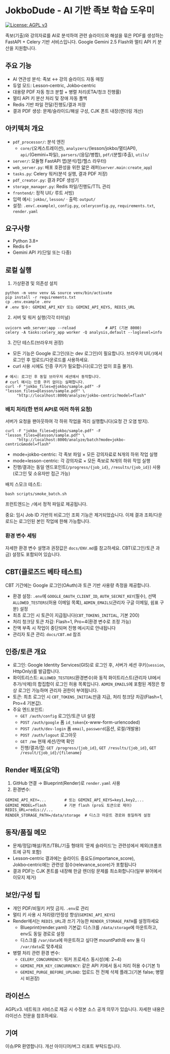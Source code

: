 # JokboDude - AI 기반 족보 학습 도우미

[![License: AGPL v3](https://img.shields.io/badge/License-AGPL_v3-blue.svg)](https://www.gnu.org/licenses/agpl-3.0)

족보(기출)와 강의자료를 AI로 분석하여 관련 슬라이드와 해설을 묶은 PDF를 생성하는 FastAPI + Celery 기반 서비스입니다. Google Gemini 2.5 Flash와 멀티 API 키 분산을 지원합니다.

## 주요 기능
- AI 연관성 분석: 족보 ↔ 강의 슬라이드 자동 매칭
- 듀얼 모드: Lesson‑centric, Jokbo‑centric
- 대용량 PDF 자동 청크 분할 + 병렬 처리(ETA/청크 진행률)
- 멀티 API 키 분산 처리 및 장애 자동 폴백
- Redis 기반 파일 전달/진행도/결과 저장
- 결과 PDF 생성: 문제/슬라이드/해설 구성, CJK 폰트 내장(렌더링 개선)

## 아키텍처 개요
- `pdf_processor/`: 분석 엔진
  - `core/`(오케스트레이션), `analyzers/`(lesson/jokbo/멀티API), `api/`(Gemini+파일), `parsers/`(응답/병합), `pdf/`(분할/추출), `utils/`
- `server/`: 모듈형 FastAPI 앱(분석/잡/헬스 라우터)
- `web_server.py`: 배포 호환성을 위한 얇은 래퍼(`server.main:create_app`)
- `tasks.py`: Celery 워커(분석 실행, 결과 PDF 저장)
- `pdf_creator.py`: 결과 PDF 생성기
- `storage_manager.py`: Redis 파일/진행도/TTL 관리
- `frontend/`: 정적 UI(`/` 루트 서빙)
- 입력 예시: `jokbo/`, `lesson/` · 출력: `output/`
- 설정: `.env(.example)`, `config.py`, `celeryconfig.py`, `requirements.txt`, `render.yaml`

## 요구사항
- Python 3.8+
- Redis 6+
- Gemini API 키(단일 또는 다중)

## 로컬 실행
1) 가상환경 및 의존성 설치
```
python -m venv venv && source venv/bin/activate
pip install -r requirements.txt
cp .env.example .env
# .env 필수: GEMINI_API_KEY 또는 GEMINI_API_KEYS, REDIS_URL
```

2) 서버 및 워커 실행(각각 터미널)
```
uvicorn web_server:app --reload             # API (기본 8000)
celery -A tasks:celery_app worker -Q analysis,default --loglevel=info
```

3) 간단 테스트(브라우저 권장)
- 모든 기능은 Google 로그인(또는 dev 로그인)이 필요합니다. 브라우저 UI(`/`)에서 로그인 후 업로드/다운로드를 사용하세요.
- curl 사용 시에도 인증 쿠키가 필요합니다(로그인 없이 호출 불가).
```
# 예시: 로그인 후 동일 브라우저 세션에서 동작합니다.
# curl 예시는 인증 쿠키 없이는 실패합니다.
curl -F "jokbo_files=@jokbo/sample.pdf" -F "lesson_files=@lesson/sample.pdf" \
     "http://localhost:8000/analyze/jokbo-centric?model=flash"
```

### 배치 처리(한 번의 API로 여러 하위 요청)
서버가 요청을 팬아웃하여 각 하위 작업을 격리 실행합니다(요청 간 오염 방지).
```
curl -F "jokbo_files=@jokbo/sample.pdf" -F "lesson_files=@lesson/sample.pdf" \
     "http://localhost:8000/analyze/batch?mode=jokbo-centric&model=flash"
```
- mode=jokbo-centric: 각 족보 파일 × 모든 강의자료로 N개의 하위 작업 실행
- mode=lesson-centric: 각 강의자료 × 모든 족보로 N개의 하위 작업 실행
- 진행/결과는 동일 엔드포인트(`/progress/{job_id}`, `/results/{job_id}`) 사용(로그인 및 소유자만 접근 가능)

배치 스모크 테스트:
```
bash scripts/smoke_batch.sh
```

프런트엔드는 `/`에서 정적 파일로 제공됩니다.

중요: 임시 Job ID 기반의 비로그인 조회 기능은 제거되었습니다. 이제 결과 조회/다운로드는 로그인된 본인 작업에 한해 가능합니다.

### 환경 변수 세팅
자세한 환경 변수 설명과 권장값은 `docs/ENV.md`를 참고하세요. CBT(로그인/토큰 과금) 설정도 포함되어 있습니다.

## CBT(클로즈드 베타 테스트)
CBT 기간에는 Google 로그인(OAuth)과 토큰 기반 사용량 측정을 제공합니다.

- 환경 설정: `.env`에 `GOOGLE_OAUTH_CLIENT_ID`, `AUTH_SECRET_KEY`(필수), 선택 `ALLOWED_TESTERS`(허용 이메일 목록), `ADMIN_EMAILS`(관리자 구글 이메일, 쉼표 구분) 설정
- 최초 로그인 시 토큰이 지급됩니다(`CBT_TOKENS_INITIAL`, 기본 200)
- 처리 청크당 토큰 차감: Flash=1, Pro=4(환경 변수로 조정 가능)
- 잔액 부족 시 작업이 중단되며 진행 메시지로 안내됩니다
- 관리자 토큰 관리: `docs/CBT.md` 참조

## 인증/토큰 개요
- 로그인: Google Identity Services(GIS)로 로그인 후, 서버가 세션 쿠키(`session`, HttpOnly)를 발급합니다.
- 화이트리스트: `ALLOWED_TESTERS`(환경변수)와 동적 화이트리스트(관리자 UI에서 추가/삭제)의 합집합이 로그인 허용 목록입니다. `ADMIN_EMAILS`에 포함된 계정은 항상 로그인 가능하며 관리자 권한이 부여됩니다.
- 토큰: 최초 로그인 시 `CBT_TOKENS_INITIAL`만큼 지급, 처리 청크당 차감(Flash=1, Pro=4 기본값).
- 주요 엔드포인트:
  - `GET /auth/config` 로그인/토큰 UI 설정
  - `POST /auth/google` 폼 `id_token`(x-www-form-urlencoded)
  - `POST /auth/dev-login` 폼 `email`, `password`(옵션, 로컬/개발용)
  - `POST /auth/logout` 로그아웃
  - `GET /me` 현재 세션/잔액 확인
  - 진행/결과/잡: `GET /progress/{job_id}`, `GET /results/{job_id}`, `GET /result/{job_id}/{filename}`

## Render 배포(요약)
1) GitHub 연결 → Blueprint(Render)로 `render.yaml` 사용
2) 환경변수:
```
GEMINI_API_KEY=...        # 또는 GEMINI_API_KEYS=key1,key2,...
GEMINI_MODEL=flash        # 기본 flash (pro도 토큰으로 제어)
REDIS_URL=redis://...
RENDER_STORAGE_PATH=/data/storage  # 디스크 마운트 경로와 동일하게 설정
```

## 동작/품질 메모
- 문제/정답/해설/퀴즈/TBL/기출 형태의 ‘문제 슬라이드’는 관련성에서 제외(프롬프트에 규칙 포함)
- Lesson‑centric 결과에는 슬라이드 중요도(importance_score), Jokbo‑centric에는 관련성 점수(relevance_score)가 포함됩니다
- 결과 PDF는 CJK 폰트를 내장해 한글 렌더링 문제를 최소화합니다(일부 뷰어에서 이모지 제거)

## 보안/구성 팁
- 개인 PDF/비밀키 커밋 금지. `.env`로 관리
- 멀티 키 사용 시 처리량/안정성 향상(`GEMINI_API_KEYS`)
- Render에서는 `REDIS_URL`과 쓰기 가능한 `RENDER_STORAGE_PATH`를 설정하세요
  - Blueprint(render.yaml) 기본값: 디스크를 `/data/storage`에 마운트하고, env도 동일 경로로 설정
  - 디스크를 `/var/data`에 마운트하고 싶다면 mountPath와 env 둘 다 `/var/data`로 맞추세요
- 병렬 처리 관련 환경 변수:
  - `CELERY_CONCURRENCY`: 워커 프로세스 동시성(예: 2~4)
  - `GEMINI_PER_KEY_CONCURRENCY`: 같은 API 키에서 동시 처리 허용 수(기본 1)
  - `GEMINI_PURGE_BEFORE_UPLOAD`: 업로드 전 전체 삭제 플래그(기본 false; 병렬 시 비권장)

## 라이선스
AGPLv3. 네트워크 서비스로 제공 시 수정본 소스 공개 의무가 있습니다. 자세한 내용은 라이선스 전문을 참조하세요.

## 기여
이슈/PR 환영합니다. 개선 아이디어/버그 리포트 부탁드립니다.
